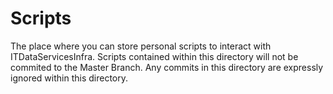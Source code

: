 # Scripts
The place where you can store personal scripts to interact with ITDataServicesInfra.
Scripts contained within this directory will not be commited to the Master Branch. 
Any commits in this directory are expressly ignored within this directory. 
